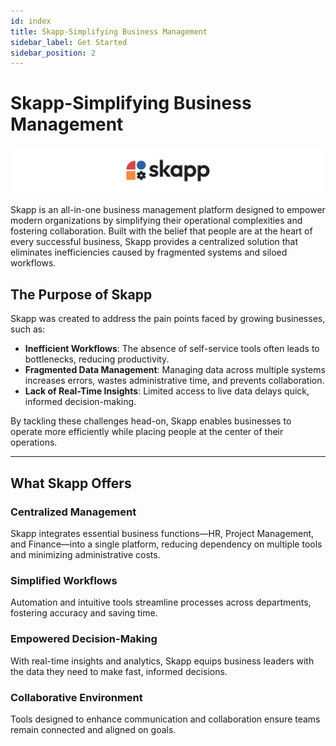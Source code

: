 ```yaml
---
id: index
title: Skapp-Simplifying Business Management
sidebar_label: Get Started
sidebar_position: 2
---
```


# Skapp-Simplifying Business Management

![Skapp Banner ](../../src/images/thumbnails/common/skapp-banner.png)

Skapp is an all-in-one business management platform designed to empower modern organizations by simplifying their operational complexities and fostering collaboration. Built with the belief that people are at the heart of every successful business, Skapp provides a centralized solution that eliminates inefficiencies caused by fragmented systems and siloed workflows.

## The Purpose of Skapp

Skapp was created to address the pain points faced by growing businesses, such as:

- **Inefficient Workflows**: The absence of self-service tools often leads to bottlenecks, reducing productivity.
- **Fragmented Data Management**: Managing data across multiple systems increases errors, wastes administrative time, and prevents collaboration.
- **Lack of Real-Time Insights**: Limited access to live data delays quick, informed decision-making.

By tackling these challenges head-on, Skapp enables businesses to operate more efficiently while placing people at the center of their operations.

---

## What Skapp Offers

### Centralized Management

Skapp integrates essential business functions—HR, Project Management, and Finance—into a single platform, reducing dependency on multiple tools and minimizing administrative costs.

### Simplified Workflows

Automation and intuitive tools streamline processes across departments, fostering accuracy and saving time.

### Empowered Decision-Making

With real-time insights and analytics, Skapp equips business leaders with the data they need to make fast, informed decisions.

### Collaborative Environment

Tools designed to enhance communication and collaboration ensure teams remain connected and aligned on goals.
